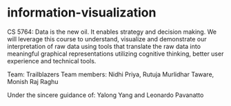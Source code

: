 # information-visualization

CS 5764: Data is the new oil. It enables strategy and decision making. We will leverage this course to understand, visualize and demonstrate our interpretation of raw data using tools that translate the raw data into meaningful graphical representations utilizing cognitive thinking, better user experience and technical tools.

Team: Trailblazers
Team members: Nidhi Priya, Rutuja Murlidhar Taware, Monish Raj Raghu

Under the sincere guidance of: Yalong Yang and Leonardo Pavanatto
